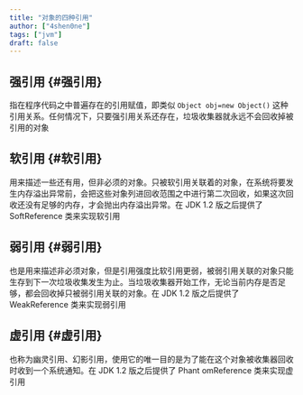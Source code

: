 ```yaml
---
title: "对象的四种引用"
author: ["4shen0ne"]
tags: ["jvm"]
draft: false
---
```


## 强引用 {#强引用}

指在程序代码之中普遍存在的引用赋值，即类似 `Object obj=new Object()` 这种引用关系。任何情况下，只要强引用关系还存在，垃圾收集器就永远不会回收掉被引用的对象


## 软引用 {#软引用}

用来描述一些还有用，但非必须的对象。只被软引用关联着的对象，在系统将要发生内存溢出异常前，会把这些对象列进回收范围之中进行第二次回收，如果这次回收还没有足够的内存，才会抛出内存溢出异常。在 JDK 1.2 版之后提供了 SoftReference 类来实现软引用


## 弱引用 {#弱引用}

也是用来描述非必须对象，但是引用强度比软引用更弱，被弱引用关联的对象只能生存到下一次垃圾收集发生为止。当垃圾收集器开始工作，无论当前内存是否足够，都会回收掉只被弱引用关联的对象。在 JDK 1.2 版之后提供了 WeakReference 类来实现弱引用


## 虚引用 {#虚引用}

也称为幽灵引用、幻影引用，使用它的唯一目的是为了能在这个对象被收集器回收时收到一个系统通知。在 JDK 1.2 版之后提供了 Phant omReference 类来实现虚引用
